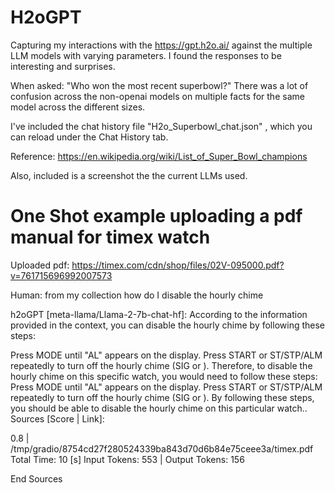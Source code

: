 # H2oGPT

Capturing my interactions with the https://gpt.h2o.ai/ against the multiple LLM models with varying parameters.  I found the responses to be interesting and surprises.  


When asked: "Who won the most recent superbowl?"
There was a lot of confusion across the non-openai models on multiple facts for the same model across the different sizes.  

I've included the chat history file "H2o_Superbowl_chat.json" , which you can reload under the Chat History tab.  

Reference: https://en.wikipedia.org/wiki/List_of_Super_Bowl_champions

Also, included is a screenshot the the current LLMs used.  

# One Shot example uploading a pdf manual for timex watch

Uploaded pdf: https://timex.com/cdn/shop/files/02V-095000.pdf?v=761715696992007573

Human: from my collection how do I disable the hourly chime

h2oGPT [meta-llama/Llama-2-7b-chat-hf]: 
According to the information provided in the context, you can disable the hourly chime by following these steps:

Press MODE until "AL" appears on the display.
Press START or ST/STP/ALM repeatedly to turn off the hourly chime (SIG or ).
Therefore, to disable the hourly chime on this specific watch, you would need to follow these steps:
Press MODE until "AL" appears on the display.
Press START or ST/STP/ALM repeatedly to turn off the hourly chime (SIG or ).
By following these steps, you should be able to disable the hourly chime on this particular watch..
Sources [Score | Link]:

0.8 | /tmp/gradio/8754cd27f280524339ba843d70d6b84e75ceee3a/timex.pdf
Total Time: 10 [s]
Input Tokens: 553 | Output Tokens: 156

End Sources

